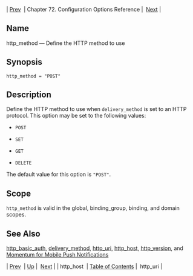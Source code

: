 | [Prev](conf.ref.http_host)  | Chapter 72. Configuration Options Reference |  [Next](conf.ref.http_uri) |

<a name="conf.ref.http_method"></a>
## Name

http_method — Define the HTTP method to use

## Synopsis

`http_method = "POST"`

<a name="idp24917440"></a>
## Description

Define the HTTP method to use when `delivery_method` is set to an HTTP protocol. This option may be set to the following values:

*   `POST`

*   `SET`

*   `GET`

*   `DELETE`

The default value for this option is `"POST"`.

<a name="idp24926096"></a>
## Scope

`http_method` is valid in the global, binding_group, binding, and domain scopes.

<a name="idp24927952"></a>
## See Also

[http_basic_auth](conf.ref.http_basic_auth "http_basic_auth"), [delivery_method](conf.ref.delivery_method "delivery_method"), [http_uri](conf.ref.http_uri "http_uri"), [http_host](conf.ref.http_host "http_host"), [http_version](conf.ref.http_version "http_version"), and [Momentum for Mobile Push Notifications](https://support.messagesystems.com/docs/web-push/)

| [Prev](conf.ref.http_host)  | [Up](config.options.ref) |  [Next](conf.ref.http_uri) |
| http_host  | [Table of Contents](index) |  http_uri |


